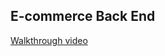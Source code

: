 ## E-commerce Back End
[Walkthrough video](https://github.com/AaronLiuXM/E-commerce-Back-End/blob/develop/assets/E-Commerce%20walkthrough%20video.webm?raw=true)

